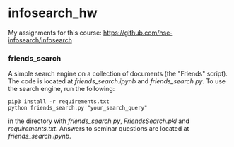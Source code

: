 # infosearch_hw

My assignments for this course: https://github.com/hse-infosearch/infosearch
### friends_search
A simple search engine on a collection of documents (the "Friends" script). The code is located at *friends_search.ipynb* and *friends_search.py*. To use the search engine, run the following: </br>
```
pip3 install -r requirements.txt
python friends_search.py "your_search_query"
```
in the directory with *friends_search.py*, *FriendsSearch.pkl* and *requirements.txt*.
Answers to seminar questions are located at *friends_search.ipynb*.
